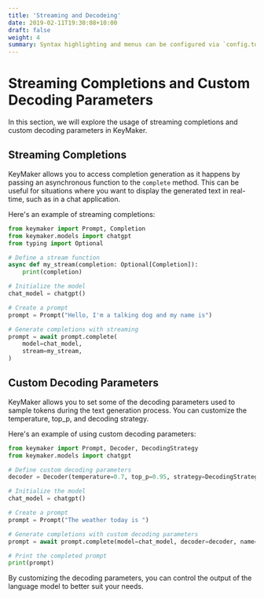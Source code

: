 ```yaml
---
title: 'Streaming and Decodeing'
date: 2019-02-11T19:30:08+10:00
draft: false
weight: 4
summary: Syntax highlighting and menus can be configured via `config.toml`.
---
```

# Streaming Completions and Custom Decoding Parameters

In this section, we will explore the usage of streaming completions and custom decoding parameters in KeyMaker.

## Streaming Completions

KeyMaker allows you to access completion generation as it happens by passing an asynchronous function to the `complete` method. This can be useful for situations where you want to display the generated text in real-time, such as in a chat application.

Here's an example of streaming completions:

```python
from keymaker import Prompt, Completion
from keymaker.models import chatgpt
from typing import Optional

# Define a stream function
async def my_stream(completion: Optional[Completion]):
    print(completion)

# Initialize the model
chat_model = chatgpt()

# Create a prompt
prompt = Prompt("Hello, I'm a talking dog and my name is")

# Generate completions with streaming
prompt = await prompt.complete(
    model=chat_model,
    stream=my_stream,
)
```

## Custom Decoding Parameters

KeyMaker allows you to set some of the decoding parameters used to sample tokens during the text generation process. You can customize the temperature, top_p, and decoding strategy.

Here's an example of using custom decoding parameters:

```python
from keymaker import Prompt, Decoder, DecodingStrategy
from keymaker.models import chatgpt

# Define custom decoding parameters
decoder = Decoder(temperature=0.7, top_p=0.95, strategy=DecodingStrategy.GREEDY)

# Initialize the model
chat_model = chatgpt()

# Create a prompt
prompt = Prompt("The weather today is ")

# Generate completions with custom decoding parameters
prompt = await prompt.complete(model=chat_model, decoder=decoder, name="weather")

# Print the completed prompt
print(prompt)
```

By customizing the decoding parameters, you can control the output of the language model to better suit your needs.